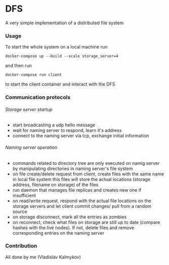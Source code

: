 # DFS
A very simple implementation of a distributed file system


### Usage

To start the whole system on a local machine run

`docker-compose up --build --scale storage_server=4`

and then run 

`docker-compose run client`

to start the client container and interact with the DFS


### Communication protocols

###### Storage server startup
 - start broadcasting a udp hello message
 - wait for naming server to respond, learn it's address
 - connect to the naming server via tcp, exchange initial information
 
###### Naming server operation
- commands related to directory tree are only executed on namig server by manipulating directories in naming server's file system
- on file create/delete request from client, create files with the same name in local file system
this files will store the actual locations (storage address, filename on storage) of the files
- run daemon that manages file replicas and creates new one if insufficient
- on read/write request, respond with the actual file locations on the storage servers and let client commit changes/ pull from a random source
- on storage disconnect, mark all the entries as zombies
- on reconnect, check what files on storage are still up to date (compare hashes with the live nodes). If not, delete files and
remove corresponding entries on the naming server

### Contribution
All done by me (Vladislav Kalmykov)
